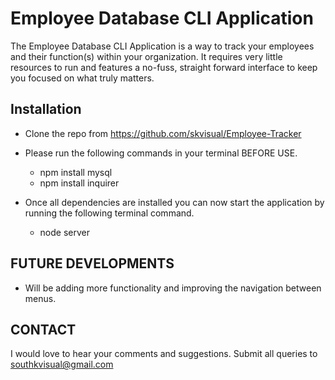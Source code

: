 # Employee Database CLI Application
The Employee Database CLI Application is a way to track your employees and their function(s) within your organization. It requires very little resources to run and features a no-fuss, straight forward interface to keep you focused on what truly matters.

## Installation
- Clone the repo from https://github.com/skvisual/Employee-Tracker

- Please run the following commands in your terminal BEFORE USE.
    - npm install mysql
    - npm install inquirer

- Once all dependencies are installed you can now start the application by running the following terminal command.
    - node server

## FUTURE DEVELOPMENTS
- Will be adding more functionality and improving the navigation between menus.

## CONTACT
I would love to hear your comments and suggestions. Submit all queries to southkvisual@gmail.com

